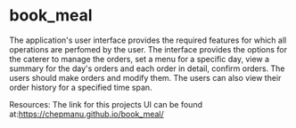 # book_meal
The application's user interface provides the required features for which all operations are perfomed by the user.
The interface provides the options for the caterer to manage the orders, set a menu for a specific day, view a summary for the day's orders and each order in detail, confirm orders. The users should make orders and modify them. The users can also view their order history for a specified time span.

Resources:
The link for this projects UI can be found at:https://chepmanu.github.io/book_meal/
